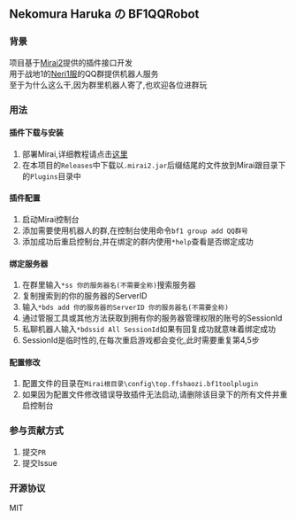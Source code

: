 ## Nekomura Haruka の BF1QQRobot
### 背景
项目基于[Mirai2](https://github.com/mamoe/mirai)提供的插件接口开发<br>
用于战地1的[Neri1服](http://qm.qq.com/cgi-bin/qm/qr?_wv=1027&k=a0qodGbq0pxTsrTgrOUUDLBr3Yb8R1Sc&authKey=JJRLQ7z8TTgfhsRuiJj0N5la1%2BMpugQbQct5bxbN4WJDvbwTaAgMYk9TvnfmVAXK&noverify=0&group_code=702474262)的QQ群提供机器人服务<br>
至于为什么这么干,因为群里机器人寄了,也欢迎各位进群玩
### 用法
#### 插件下载与安装
1. 部署Mirai,详细教程请点击[这里](https://github.com/mamoe/mirai/blob/dev/docs/UserManual.md)
2. 在本项目的```Releases```中下载以```.mirai2.jar```后缀结尾的文件放到Mirai跟目录下的```Plugins```目录中
#### 插件配置
1. 启动Mirai控制台
2. 添加需要使用机器人的群,在控制台使用命令```bf1 group add QQ群号```
3. 添加成功后重启控制台,并在绑定的群内使用```*help```查看是否绑定成功
#### 绑定服务器
1. 在群里输入```*ss 你的服务器名(不需要全称)```搜索服务器
2. 复制搜索到的你的服务器的ServerID
3. 输入```*bds add 你的服务器的ServerID 你的服务器名(不需要全称)```
4. 通过管服工具或其他方法获取到拥有你的服务器管理权限的账号的SessionId
5. 私聊机器人输入```*bdssid All SessionId```如果有回复成功就意味着绑定成功
6. SessionId是临时性的,在每次重启游戏都会变化,此时需要重复第4,5步
 #### 配置修改
1. 配置文件的目录在```Mirai根目录\config\top.ffshaozi.bf1toolplugin```
2. 如果因为配置文件修改错误导致插件无法启动,请删除该目录下的所有文件并重启控制台
### 参与贡献方式
1. 提交```PR```
2. 提交Issue
### 开源协议
MIT